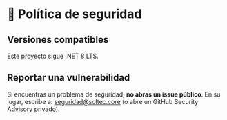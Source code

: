 # 🔐 Política de seguridad

## Versiones compatibles
Este proyecto sigue .NET 8 LTS.

## Reportar una vulnerabilidad
Si encuentras un problema de seguridad, **no abras un issue público**.
En su lugar, escribe a: seguridad@soltec.core (o abre un GitHub Security Advisory privado).